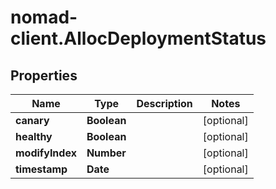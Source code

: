 # nomad-client.AllocDeploymentStatus

## Properties

Name | Type | Description | Notes
------------ | ------------- | ------------- | -------------
**canary** | **Boolean** |  | [optional] 
**healthy** | **Boolean** |  | [optional] 
**modifyIndex** | **Number** |  | [optional] 
**timestamp** | **Date** |  | [optional] 



